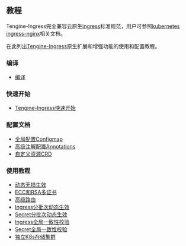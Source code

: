 ## 教程
Tengine-Ingress完全兼容云原生[ingress](https://kubernetes.io/docs/concepts/services-networking/ingress/)标准规范，用户可参照[kubernetes ingress-nginx](https://kubernetes.github.io/ingress-nginx/)相关文档。

在此列出[Tengine-Ingress](https://github.com/alibaba/tengine-ingress)原生扩展和增强功能的使用和配置教程。 

### 编译
*   [编译](document_cn/ingress_install_cn.html)

### 快速开始
*   [Tengine-Ingress快速开始](document_cn/ingress_quickstart_cn.html)

### 配置文档
*   [全局配置Configmap](document_cn/ingress_configmap_cn.html)
*   [高级注解配置Annotations](document_cn/ingress_annotations_cn.html)
*   [自定义资源CRD](document_cn/ingress_crd_cn.html)

### 使用教程
*   [动态无损生效](document_cn/ingress_hotreload_cn.html)
*   [ECC和RSA多证书](document_cn/ingress_certs_cn.html)
*   [高级路由](document_cn/ingress_routes_cn.html) 
*   [Ingress分批次动态生效](document_cn/ingress_rollout_ingress_cn.html)
*   [Secret分批次动态生效](document_cn/ingress_rollout_secret_cn.html)
*   [Ingress全局一致性校验](document_cn/ingress_checksum_ingress_cn.html)
*   [Secret全局一致性校验](document_cn/ingress_checksum_secret_cn.html)
*   [独立K8s存储集群](document_cn/ingress_cluster_cn.html)
